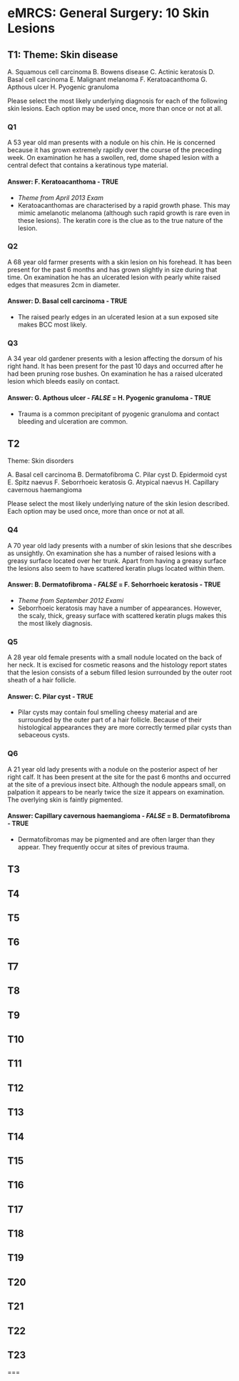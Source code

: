 eMRCS: General Surgery: 10 Skin Lesions
=======================================

## T1: Theme: Skin disease

A.	Squamous cell carcinoma
B.	Bowens disease
C.	Actinic keratosis
D.	Basal cell carcinoma
E.	Malignant melanoma
F.	Keratoacanthoma
G.	Apthous ulcer
H.	Pyogenic granuloma

Please select the most likely underlying diagnosis for each of the following skin lesions. Each option may be used once, more than once or not at all.

### Q1
A 53 year old man presents with a nodule on his chin. He is concerned because it has grown extremely rapidly over the course of the preceding week. On examination he has a swollen, red, dome shaped lesion with a central defect that contains a keratinous type material. 

#### Answer: F. Keratoacanthoma - TRUE
- _Theme from April 2013 Exam_
- Keratoacanthomas are characterised by a rapid growth phase. This may mimic amelanotic melanoma (although such rapid growth is rare even in these lesions). The keratin core is the clue as to the true nature of the lesion.

### Q2
A 68 year old farmer presents with a skin lesion on his forehead. It has been present for the past 6 months and has grown slightly in size during that time. On examination he has an ulcerated lesion with pearly white raised edges that measures 2cm in diameter.

#### Answer: D. Basal cell carcinoma - TRUE
- The raised pearly edges in an ulcerated lesion at a sun exposed site makes BCC most likely.

### Q3
A 34 year old gardener presents with a lesion affecting the dorsum of his right hand. It has been present for the past 10 days and occurred after he had been pruning rose bushes. On examination he has a raised ulcerated lesion which bleeds easily on contact.

#### Answer: G. Apthous ulcer - *FALSE* = H. Pyogenic granuloma - TRUE
- Trauma is a common precipitant of pyogenic granuloma and contact bleeding and ulceration are common.

## T2

Theme: Skin disorders

A.	Basal cell carcinoma
B.	Dermatofibroma
C.	Pilar cyst
D.	Epidermoid cyst
E.	Spitz naevus
F.	Seborrhoeic keratosis
G.	Atypical naevus
H.	Capillary cavernous haemangioma

Please select the most likely underlying nature of the skin lesion described. Each option may be used once, more than once or not at all.

### Q4
A 70 year old lady presents with a number of skin lesions that she describes as unsightly. On examination she has a number of raised lesions with a greasy surface located over her trunk. Apart from having a greasy surface the lesions also seem to have scattered keratin plugs located within them.

#### Answer: B. Dermatofibroma - *FALSE* = F. Sehorrhoeic keratosis - TRUE
- _Theme from September 2012 Exami_
- Seborrhoeic keratosis may have a number of appearances. However, the scaly, thick, greasy surface with scattered keratin plugs makes this the most likely diagnosis.

### Q5
A 28 year old female presents with a small nodule located on the back of her neck. It is excised for cosmetic reasons and the histology report states that the lesion consists of a sebum filled lesion surrounded by the outer root sheath of a hair follicle.

#### Answer: C. Pilar cyst - TRUE
- Pilar cysts may contain foul smelling cheesy material and are surrounded by the outer part of a hair follicle. Because of their histological appearances they are more correctly termed pilar cysts than sebaceous cysts.

### Q6
A 21 year old lady presents with a nodule on the posterior aspect of her right calf. It has been present at the site for the past 6 months and occurred at the site of a previous insect bite. Although the nodule appears small, on palpation it appears to be nearly twice the size it appears on examination. The overlying skin is faintly pigmented.

#### Answer: Capillary cavernous haemangioma - *FALSE* = B. Dermatofibroma - TRUE
- Dermatofibromas may be pigmented and are often larger than they appear. They frequently occur at sites of previous trauma.

## T3

## T4

## T5

## T6

## T7

## T8

## T9

## T10

## T11

## T12

## T13

## T14

## T15

## T16

## T17

## T18

## T19

## T20

## T21

## T22

## T23

===
